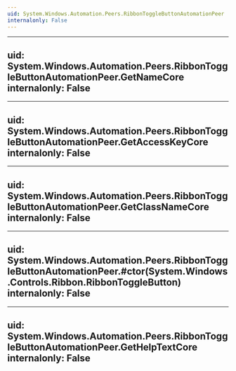 ```yaml
---
uid: System.Windows.Automation.Peers.RibbonToggleButtonAutomationPeer
internalonly: False
---
```


---
uid: System.Windows.Automation.Peers.RibbonToggleButtonAutomationPeer.GetNameCore
internalonly: False
---

---
uid: System.Windows.Automation.Peers.RibbonToggleButtonAutomationPeer.GetAccessKeyCore
internalonly: False
---

---
uid: System.Windows.Automation.Peers.RibbonToggleButtonAutomationPeer.GetClassNameCore
internalonly: False
---

---
uid: System.Windows.Automation.Peers.RibbonToggleButtonAutomationPeer.#ctor(System.Windows.Controls.Ribbon.RibbonToggleButton)
internalonly: False
---

---
uid: System.Windows.Automation.Peers.RibbonToggleButtonAutomationPeer.GetHelpTextCore
internalonly: False
---
